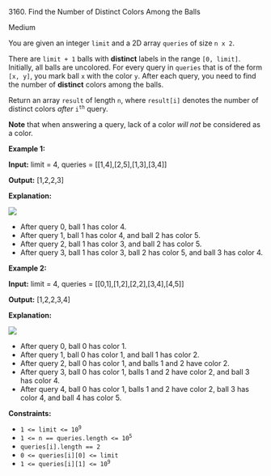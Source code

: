 3160\. Find the Number of Distinct Colors Among the Balls

Medium

You are given an integer `limit` and a 2D array `queries` of size `n x 2`.

There are `limit + 1` balls with **distinct** labels in the range `[0, limit]`. Initially, all balls are uncolored. For every query in `queries` that is of the form `[x, y]`, you mark ball `x` with the color `y`. After each query, you need to find the number of **distinct** colors among the balls.

Return an array `result` of length `n`, where `result[i]` denotes the number of distinct colors _after_ <code>i<sup>th</sup></code> query.

**Note** that when answering a query, lack of a color _will not_ be considered as a color.

**Example 1:**

**Input:** limit = 4, queries = [[1,4],[2,5],[1,3],[3,4]]

**Output:** [1,2,2,3]

**Explanation:**

![](https://assets.leetcode.com/uploads/2024/04/17/ezgifcom-crop.gif)

*   After query 0, ball 1 has color 4.
*   After query 1, ball 1 has color 4, and ball 2 has color 5.
*   After query 2, ball 1 has color 3, and ball 2 has color 5.
*   After query 3, ball 1 has color 3, ball 2 has color 5, and ball 3 has color 4.

**Example 2:**

**Input:** limit = 4, queries = [[0,1],[1,2],[2,2],[3,4],[4,5]]

**Output:** [1,2,2,3,4]

**Explanation:**

**![](https://assets.leetcode.com/uploads/2024/04/17/ezgifcom-crop2.gif)**

*   After query 0, ball 0 has color 1.
*   After query 1, ball 0 has color 1, and ball 1 has color 2.
*   After query 2, ball 0 has color 1, and balls 1 and 2 have color 2.
*   After query 3, ball 0 has color 1, balls 1 and 2 have color 2, and ball 3 has color 4.
*   After query 4, ball 0 has color 1, balls 1 and 2 have color 2, ball 3 has color 4, and ball 4 has color 5.

**Constraints:**

*   <code>1 <= limit <= 10<sup>9</sup></code>
*   <code>1 <= n == queries.length <= 10<sup>5</sup></code>
*   `queries[i].length == 2`
*   `0 <= queries[i][0] <= limit`
*   <code>1 <= queries[i][1] <= 10<sup>9</sup></code>